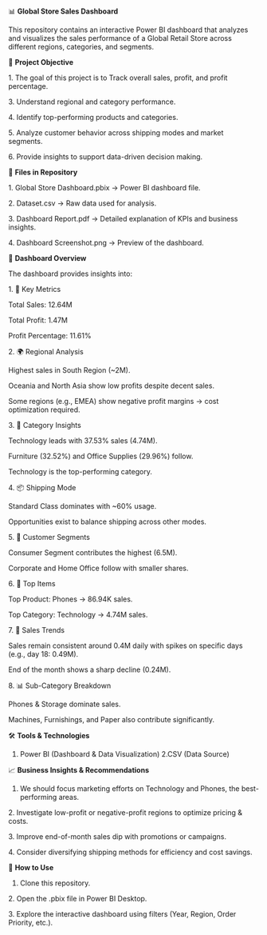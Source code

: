 📊 **Global Store Sales Dashboard**



This repository contains an interactive Power BI dashboard that analyzes and visualizes the sales performance of a Global Retail Store across different regions, categories, and segments.





🚀 **Project Objective**



1\. The goal of this project is to Track overall sales, profit, and profit percentage.



3\. Understand regional and category performance.



4\. Identify top-performing products and categories.



5\. Analyze customer behavior across shipping modes and market segments.



6\. Provide insights to support data-driven decision making.





📂 **Files in Repository**



1\. Global Store Dashboard.pbix → Power BI dashboard file.



2\. Dataset.csv → Raw data used for analysis.



3\. Dashboard Report.pdf → Detailed explanation of KPIs and business insights.



4\. Dashboard Screenshot.png → Preview of the dashboard.





📸 **Dashboard Overview**



The dashboard provides insights into:



1\. 🔑 Key Metrics



Total Sales: 12.64M



Total Profit: 1.47M



Profit Percentage: 11.61%



2\. 🌍 Regional Analysis



Highest sales in South Region (~2M).



Oceania and North Asia show low profits despite decent sales.



Some regions (e.g., EMEA) show negative profit margins → cost optimization required.



3\. 🛒 Category Insights



Technology leads with 37.53% sales (4.74M).



Furniture (32.52%) and Office Supplies (29.96%) follow.



Technology is the top-performing category.



4\. 📦 Shipping Mode



Standard Class dominates with ~60% usage.



Opportunities exist to balance shipping across other modes.



5\. 👥 Customer Segments



Consumer Segment contributes the highest (6.5M).



Corporate and Home Office follow with smaller shares.



6\. 📱 Top Items



Top Product: Phones → 86.94K sales.



Top Category: Technology → 4.74M sales.



7\. 📅 Sales Trends



Sales remain consistent around 0.4M daily with spikes on specific days (e.g., day 18: 0.49M).



End of the month shows a sharp decline (0.24M).



8\. 📊 Sub-Category Breakdown



Phones \& Storage dominate sales.



Machines, Furnishings, and Paper also contribute significantly.







🛠️ **Tools \& Technologies**



1. Power BI (Dashboard \& Data Visualization)
2\.CSV (Data Source)





📈 **Business Insights \& Recommendations**


 
1. We should focus marketing efforts on Technology and Phones, the best-performing areas.


2\. Investigate low-profit or negative-profit regions to optimize pricing \& costs.


3\. Improve end-of-month sales dip with promotions or campaigns.


4\. Consider diversifying shipping methods for efficiency and cost savings.





📌 **How to Use**



1. Clone this repository.

2\. Open the .pbix file in Power BI Desktop.

3\. Explore the interactive dashboard using filters (Year, Region, Order Priority, etc.).






